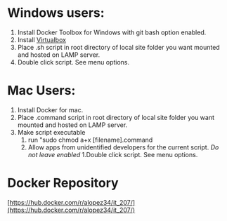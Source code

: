 # Windows users: #
1. Install Docker Toolbox for Windows with git bash option enabled.
1. Install [Virtualbox](https://www.virtualbox.org/) 
1. Place .sh script in root directory of local site folder you want mounted and hosted on LAMP server.
1. Double click script. See menu options. 

# Mac Users: #
1. Install Docker for mac.
1. Place .command script in root directory of local site folder you want mounted and hosted on LAMP server.
1. Make script executable 
	1. run "sudo chmod a+x [filename].command
	1. Allow apps from unidentified developers for the current script. _Do not leave enabled_ 
	1.Double click script. See menu options. 
	
# Docker Repository

[https://hub.docker.com/r/alopez34/it_207/](https://hub.docker.com/r/alopez34/it_207/)
